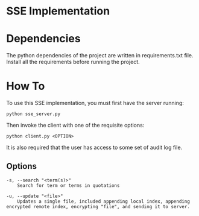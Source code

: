 # SSE Implementation

# Dependencies

The python dependencies of the project are written in requirements.txt file. Install all the requirements before running the project.

# How To
To use this SSE implementation, you must first have the server running:

	python sse_server.py

Then invoke the client with one of the requisite options:

	python client.py <OPTION>

It is also required that the user has access to some set of audit log file.

## Options
    -s, --search "<term(s)>"
        Search for term or terms in quotations

    -u, --update "<file>"
        Updates a single file, included appending local index, appending encrypted remote index, encrypting "file", and sending it to server.
